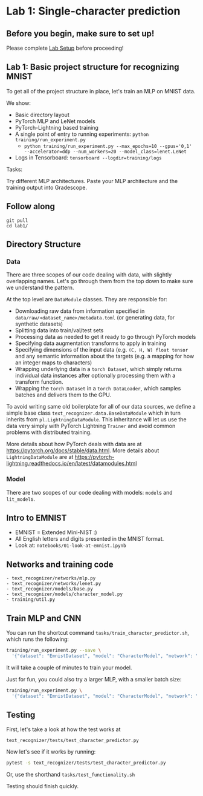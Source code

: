# Lab 1: Single-character prediction

## Before you begin, make sure to set up!

Please complete [Lab Setup](/setup.md) before proceeding!

## Lab 1: Basic project structure for recognizing MNIST

To get all of the project structure in place, let's train an MLP on MNIST data.

We show:

- Basic directory layout
- PyTorch MLP and LeNet models
- PyTorch-Lightning based training
- A single point of entry to running experiments: `python training/run_experiment.py`
  - `python training/run_experiment.py --max_epochs=10 --gpus='0,1' --accelerator=ddp --num_workers=20 --model_class=lenet.LeNet`
- Logs in Tensorboard: `tensorboard --logdir=training/logs`

Tasks:

Try different MLP architectures.
Paste your MLP architecture and the training output into Gradescope.

## Follow along

```
git pull
cd lab1/
```

## Directory Structure

### Data

There are three scopes of our code dealing with data, with slightly overlapping names.
Let's go through them from the top down to make sure we understand the pattern.

At the top level are `DataModule` classes.
They are responsible for:
- Downloading raw data from information specified in `data/raw/<dataset_name>/metadata.toml`  (or generating data, for synthetic datasets)
- Splitting data into train/val/test sets
- Processing data as needed to get it ready to go through PyTorch models
- Specifying data augmentation transforms to apply in training
- Specifying dimensions of the input data (e.g. `(C, H, W) float tensor` and any semantic information about the targets (e.g. a mapping for how an integer maps to characters)
- Wrapping underlying data in a `torch Dataset`, which simply returns individual data instances after optionally processing them with a transform function.
- Wrapping the `torch Dataset` in a `torch DataLoader`, which samples batches and delivers them to the GPU.

To avoid writing same old boilerplate for all of our data sources, we define a simple base class `text_recognizer.data.BaseDataModule` which in turn inherits from `pl.LightningDataModule`.
This inheritance will let us use the data very simply with PyTorch Lightning `Trainer` and avoid common problems with distributed training.

More details about how PyTorch deals with data are at https://pytorch.org/docs/stable/data.html.
More details about `LightningDataModule` are at https://pytorch-lightning.readthedocs.io/en/latest/datamodules.html

### Model

There are two scopes of our code dealing with models: `model`s and `lit_model`s.

## Intro to EMNIST

- EMNIST = Extended Mini-NIST :)
- All English letters and digits presented in the MNIST format.
- Look at: `notebooks/01-look-at-emnist.ipynb`

## Networks and training code

```
- text_recognizer/networks/mlp.py
- text_recognizer/networks/lenet.py
- text_recognizer/models/base.py
- text_recognizer/models/character_model.py
- training/util.py
```

## Train MLP and CNN

You can run the shortcut command `tasks/train_character_predictor.sh`, which runs the following:

```sh
training/run_experiment.py --save \
  '{"dataset": "EmnistDataset", "model": "CharacterModel", "network": "mlp",  "train_args": {"batch_size": 256}}'
```

It will take a couple of minutes to train your model.

Just for fun, you could also try a larger MLP, with a smaller batch size:

```sh
training/run_experiment.py \
  '{"dataset": "EmnistDataset", "model": "CharacterModel", "network": "mlp", "network_args": {"num_layers": 8}, "train_args": {"batch_size": 128}}'
```

## Testing

First, let's take a look at how the test works at

```
text_recognizer/tests/test_character_predictor.py
```

Now let's see if it works by running:

```sh
pytest -s text_recognizer/tests/test_character_predictor.py
```

Or, use the shorthand `tasks/test_functionality.sh`

Testing should finish quickly.
